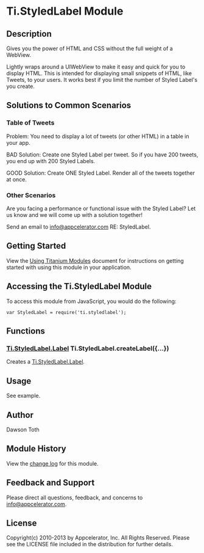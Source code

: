 # Ti.StyledLabel Module

## Description

Gives you the power of HTML and CSS without the full weight of a WebView.

Lightly wraps around a UIWebView to make it easy and quick for you to display HTML. This is intended for displaying
small snippets of HTML, like Tweets, to your users. It works best if you limit the number of Styled Label's you create.

## Solutions to Common Scenarios

### Table of Tweets

Problem: You need to display a lot of tweets (or other HTML) in a table in your app.

BAD Solution: Create one Styled Label per tweet. So if you have 200 tweets, you end up with 200 Styled Labels.

GOOD Solution: Create ONE Styled Label. Render all of the tweets together at once.

### Other Scenarios

Are you facing a performance or functional issue with the Styled Label? Let us know and we will come up with a solution
together!

Send an email to [info@appcelerator.com](mailto:info@appcelerator.com?subject=iOS%20StyledLabel%20Module) RE: StyledLabel.

## Getting Started

View the [Using Titanium Modules](http://docs.appcelerator.com/titanium/latest/#!/guide/Using_Titanium_Modules) document for instructions on getting
started with using this module in your application.

## Accessing the Ti.StyledLabel Module

To access this module from JavaScript, you would do the following:

	var StyledLabel = require('ti.styledlabel');

## Functions

### [Ti.StyledLabel.Label][] Ti.StyledLabel.createLabel({...})

Creates a [Ti.StyledLabel.Label][].

## Usage

See example.

## Author

Dawson Toth

## Module History

View the [change log](changelog.html) for this module.

## Feedback and Support

Please direct all questions, feedback, and concerns to [info@appcelerator.com](mailto:info@appcelerator.com?subject=iOS%20StyledLabel%20Module).

## License

Copyright(c) 2010-2013 by Appcelerator, Inc. All Rights Reserved. Please see the LICENSE file included in the distribution for further details.

[Ti.StyledLabel.Label]: label.html